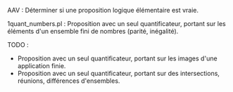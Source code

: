 AAV : Déterminer si une proposition logique élémentaire est vraie.

1quant_numbers.pl : Proposition avec un seul quantificateur, portant sur les éléments d'un ensemble fini de nombres (parité, inégalité).

TODO :
* Proposition avec un seul quantificateur, portant sur les images d'une application finie.
* Proposition avec un seul quantificateur, portant sur des intersections, réunions, différences d'ensembles.